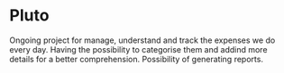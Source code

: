 # Pluto
Ongoing project for manage, understand and track the expenses we do every day. Having the possibility to categorise them and addind more details for a better comprehension. Possibility of generating reports.

